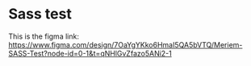# Sass test

This is the figma link:
https://www.figma.com/design/7OaYgYKko6HmaI5QA5bVTQ/Meriem-SASS-Test?node-id=0-1&t=qNHlGvZfazo5ANi2-1
